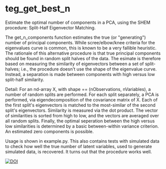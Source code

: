 # teg_get_best_n
Estimate the optimal number of components in a PCA, using the SHEM procedure: Split-Half Eigenvector Matching.

The get_n_components function estimates the true (or "generating") number of principal components. While scree/elbow/knee criteria for the eigenvalues curve is common, this is known to be a very fallible heuristic. The rationale of this alternative procedure is that true principal components should be found in random split halves of the data. The esimate is therefore based on measuring the similarity of eigenvectors between a set of split-halves; i.e., the procedure doesn't use the shape of the eigenvalue curve. Instead, a separation is made between components with high versus low split-half similarity.

Detail: For an nd-array X, with shape == (nObservations, nVariables), a number of random splits are performed. For each split separately, a PCA is performed, via eigendecomposition of the covariance matrix of X. Each of the first split's eigenvectors is matched to the most-similar of the second split's eigenvectors. Similarity is measured via the dot product. The vector of similarities is sorted from high to low, and the vectors are averaged over all random splits. Finally, the optimal seperation between the high versus low similarities is determined by a basic between-within variance criterion. An estimated zero components is possible.

Usage is shown in example.py. This also contains tests with simulated data to check how well the true number of latent variables, used to generate simulated data, is recovered. It turns out that the procedure works well.

[![DOI](https://zenodo.org/badge/621991078.svg)](https://zenodo.org/badge/latestdoi/621991078)
